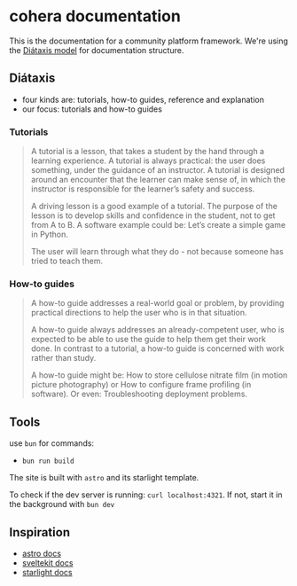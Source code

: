 # cohera documentation

This is the documentation for a community platform framework.
We're using the [Diátaxis model](https://diataxis.fr/) for documentation structure.

## Diátaxis

- four kinds are: tutorials, how-to guides, reference and explanation
- our focus: tutorials and how-to guides

### Tutorials

> A tutorial is a lesson, that takes a student by the hand through a learning experience. A tutorial is always practical: the user does something, under the guidance of an instructor. A tutorial is designed around an encounter that the learner can make sense of, in which the instructor is responsible for the learner’s safety and success.
>
> A driving lesson is a good example of a tutorial. The purpose of the lesson is to develop skills and confidence in the student, not to get from A to B. A software example could be: Let’s create a simple game in Python.
>
> The user will learn through what they do - not because someone has tried to teach them.

### How-to guides

> A how-to guide addresses a real-world goal or problem, by providing practical directions to help the user who is in that situation.
>
> A how-to guide always addresses an already-competent user, who is expected to be able to use the guide to help them get their work done. In contrast to a tutorial, a how-to guide is concerned with work rather than study.
>
> A how-to guide might be: How to store cellulose nitrate film (in motion picture photography) or How to configure frame profiling (in software). Or even: Troubleshooting deployment problems.

## Tools

use `bun` for commands:

- `bun run build`

The site is built with `astro` and its starlight template.

To check if the dev server is running:
`curl localhost:4321`.
If not, start it in the background with `bun dev`

## Inspiration

- [astro docs](https://github.com/withastro/docs)
- [sveltekit docs](https://svelte.dev/docs)
- [starlight docs](https://github.com/withastro/starlight)
